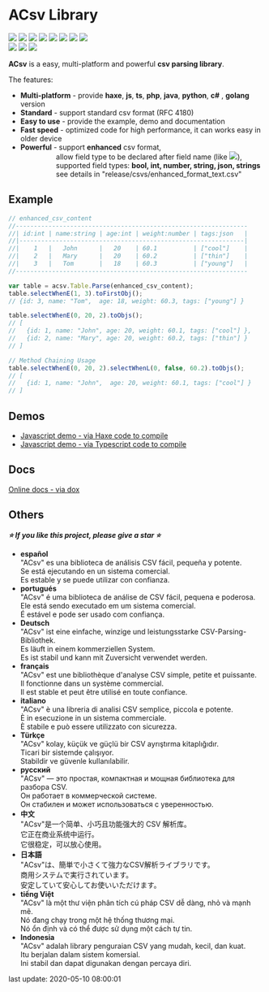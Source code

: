 ACsv Library
================
[![](https://img.shields.io/badge/support-haxe-blue)](https://github.com/amin2312/ACsv/tree/main/src/haxe) 
[![](https://img.shields.io/badge/support-javascript-blue)](https://github.com/amin2312/ACsv/tree/main/src/javascript) 
[![](https://img.shields.io/badge/support-typescript-blue)](https://github.com/amin2312/ACsv/tree/main/src/typescript) 
[![](https://img.shields.io/badge/support-php-blue)](https://github.com/amin2312/ACsv/tree/main/src/php) 
[![](https://img.shields.io/badge/support-java-blue)](https://github.com/amin2312/ACsv/tree/main/src/java) 
[![](https://img.shields.io/badge/support-python-blue)](https://github.com/amin2312/ACsv/tree/main/src/python) 
[![](https://img.shields.io/badge/support-c%23-blue)](https://github.com/amin2312/ACsv/tree/main/src/csharp)
[![](https://img.shields.io/badge/support-golang-blue)](https://github.com/amin2312/ACsv/tree/main/src/csharp)  
[![](https://img.shields.io/badge/csv-parsing-green)](https://github.com/amin2312/ACsv/tree/main/src/python) 
[![](https://img.shields.io/badge/csv-standard-green)](https://github.com/amin2312/ACsv/tree/main/src/python) 
[![](https://img.shields.io/badge/csv-enhanced-red)](https://github.com/amin2312/ACsv/tree/main/src/python)  
  
**ACsv** is a easy, multi-platform and powerful **csv parsing library**.  

The features:
* **Multi-platform** - provide **haxe**, **js**, **ts**, **php**, **java**, **python**, **c#** , **golang** version
* **Standard** - support standard csv format (RFC 4180)
* **Easy to use** - provide the example, demo and documentation
* **Fast speed** - optimized code for high performance, it can works easy in older device
* **Powerful** - support **enhanced** csv format,  
&emsp;&emsp;&emsp;&emsp;&emsp;allow field type to be declared after field name (like [![](https://img.shields.io/badge/name-:string-blue)]()),  
&emsp;&emsp;&emsp;&emsp;&emsp;supported field types: **bool, int, number, string, json, strings**  
&emsp;&emsp;&emsp;&emsp;&emsp;see details in "release/csvs/enhanced_format_text.csv"   
  
Example
----------------
```javascript
// enhanced_csv_content
//----------------------------------------------------------------
//| id:int | name:string | age:int | weight:number | tags:json   |
//|--------------------------------------------------------------|
//|    1   |   John      |   20    | 60.1          | ["cool"]    |
//|    2   |   Mary      |   20    | 60.2          | ["thin"]    |
//|    3   |   Tom       |   18    | 60.3          | ["young"]   |
//----------------------------------------------------------------

var table = acsv.Table.Parse(enhanced_csv_content);
table.selectWhenE(1, 3).toFirstObj();
// {id: 3, name: "Tom",  age: 18, weight: 60.3, tags: ["young"] }

table.selectWhenE(0, 20, 2).toObjs();
// [ 
//   {id: 1, name: "John", age: 20, weight: 60.1, tags: ["cool"] }, 
//   {id: 2, name: "Mary", age: 20, weight: 60.2, tags: ["thin"] }
// ]

// Method Chaining Usage
table.selectWhenE(0, 20, 2).selectWhenL(0, false, 60.2).toObjs();
// [ 
//   {id: 1, name: "John",  age: 20, weight: 60.1, tags: ["cool"] }
// ]
```

Demos 
----------------
* [Javascript demo - via Haxe code to compile](https://amin2312.github.io/ACsv/release/js/demo.html)
* [Javascript demo - via Typescript code to compile](https://amin2312.github.io/ACsv/release/ts/demo.html)

Docs
----------------
[Online docs - via dox](https://amin2312.github.io/ACsv/release/docs/hx/index.html)

Others
----------------
***⭐ If you like this project, please give a star ⭐***
+ **español**  
"ACsv" es una biblioteca de análisis CSV fácil, pequeña y potente.  
Se está ejecutando en un sistema comercial.  
Es estable y se puede utilizar con confianza.
+ **portugués**  
"ACsv" é uma biblioteca de análise de CSV fácil, pequena e poderosa.  
Ele está sendo executado em um sistema comercial.  
É estável e pode ser usado com confiança.
+ **Deutsch**  
"ACsv" ist eine einfache, winzige und leistungsstarke CSV-Parsing-Bibliothek.  
Es läuft in einem kommerziellen System.  
Es ist stabil und kann mit Zuversicht verwendet werden.
+ **français**  
"ACsv" est une bibliothèque d'analyse CSV simple, petite et puissante.  
Il fonctionne dans un système commercial.  
Il est stable et peut être utilisé en toute confiance.
+ **italiano**  
"ACsv" è una libreria di analisi CSV semplice, piccola e potente.  
È in esecuzione in un sistema commerciale.  
È stabile e può essere utilizzato con sicurezza.
+ **Türkçe**  
"ACsv" kolay, küçük ve güçlü bir CSV ayrıştırma kitaplığıdır.  
Ticari bir sistemde çalışıyor.  
Stabildir ve güvenle kullanılabilir.
+ **русский**  
"ACsv" — это простая, компактная и мощная библиотека для разбора CSV.  
Он работает в коммерческой системе.  
Он стабилен и может использоваться с уверенностью.
+ **中文**  
"ACsv"是一个简单、小巧且功能强大的 CSV 解析库。   
它正在商业系统中运行。  
它很稳定，可以放心使用。
+ **日本語**  
"ACsv"は、簡単で小さくて強力なCSV解析ライブラリです。  
商用システムで実行されています。  
安定していて安心してお使いいただけます。
+ **tiếng Việt**  
"ACsv" là một thư viện phân tích cú pháp CSV dễ dàng, nhỏ và mạnh mẽ.  
Nó đang chạy trong một hệ thống thương mại.  
Nó ổn định và có thể được sử dụng một cách tự tin.
+ **Indonesia**  
"ACsv" adalah library penguraian CSV yang mudah, kecil, dan kuat.  
Itu berjalan dalam sistem komersial.  
Ini stabil dan dapat digunakan dengan percaya diri.

last update: 2020-05-10 08:00:01